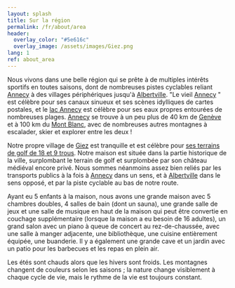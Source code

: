 ```yaml
---
layout: splash
title: Sur la région
permalink: /fr/about/area
header:
  overlay_color: "#5e616c"
  overlay_image: /assets/images/Giez.png
lang: 1
ref: about_area
---
```


Nous vivons dans une belle région qui se prête à de multiples intérêts sportifs en toutes saisons, dont de nombreuses pistes cyclables reliant [Annecy](https://fr.wikipedia.org/wiki/Annecy) à des villages périphériques jusqu'à [Albertville](https://fr.wikipedia.org/wiki/Albertville).  "Le vieil [Annecy](https://fr.wikipedia.org/wiki/Annecy)
" est célèbre pour ses canaux sinueux et ses scènes idylliques de cartes postales, et le [lac Annecy](https://fr.wikipedia.org/wiki/Lac_d%27Annecy) est célèbre pour ses eaux propres entourées de nombreuses plages. [Annecy](https://fr.wikipedia.org/wiki/Annecy) se trouve à un peu plus de 40 km de [Genève](https://fr.wikipedia.org/wiki/Geneve) et à 100 km du [Mont Blanc](https://fr.wikipedia.org/wiki/Mont_Blanc), avec de nombreuses autres montagnes à escalader, skier et explorer entre les deux !



Notre propre village de [Giez](https://fr.wikipedia.org/wiki/Giez) est tranquille et est célèbre pour [ses terrains de golf de 18 et 9 trous](https://golfdegiez.com/).  Notre maison est située dans la partie historique de la ville, surplombant le terrain de golf et surplombée par son château médiéval encore privé.  Nous sommes néanmoins assez bien reliés par les transports publics à la fois à [Annecy](https://fr.wikipedia.org/wiki/Annecy) dans un sens, et à [Albertville](https://fr.wikipedia.org/wiki/Albertville) dans le sens opposé, et par la piste cyclable au bas de notre route.



Ayant eu 5 enfants à la maison, nous avons une grande maison avec 5 chambres doubles, 4 salles de bain (dont un sauna), une grande salle de jeux et une salle de musique en haut de la maison qui peut être convertie en couchage supplémentaire (lorsque la maison a eu besoin de 16 adultes), un grand salon avec un piano à queue de concert au rez-de-chaussée, avec une salle à manger adjacente, une bibliothèque, une cuisine entièrement équipée, une buanderie.  Il y a également une grande cave et un jardin avec un patio pour les barbecues et les repas en plein air.



Les étés sont chauds alors que les hivers sont froids.  Les montagnes changent de couleurs selon les saisons ; la nature change visiblement à chaque cycle de vie, mais le rythme de la vie est toujours constant.
